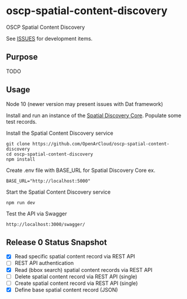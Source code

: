 # oscp-spatial-content-discovery
OSCP Spatial Content Discovery

See [ISSUES](https://github.com/OpenArCloud/oscp-spatial-content-discovery/issues) for development items.


## Purpose

TODO



## Usage


Node 10 (newer version may present issues with Dat framework)


Install and run an instance of the [Spatial Discovery Core](https://github.com/OpenArCloud/oscp-spatial-discovery-core). Populate some test records.

Install the Spatial Content Discovery service

```
git clone https://github.com/OpenArCloud/oscp-spatial-content-discovery
cd oscp-spatial-content-discovery
npm install
```

Create .env file with BASE_URL for Spatial Discovery Core ex.

```
BASE_URL="http://localhost:5000"
```

Start the Spatial Content Discovery service

```
npm run dev
```

Test the API via Swagger

```
http://localhost:3000/swagger/
```

## Release 0 Status Snapshot

- [x] Read specific spatial content record via REST API 
- [ ] REST API authentication
- [x] Read (bbox search) spatial content records via REST API
- [ ] Delete spatial content record via REST API (single)
- [ ] Create spatial content record via REST API (single)
- [x] Define base spatial content record (JSON)